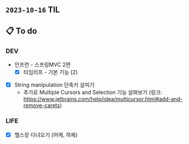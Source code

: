 ## `2023-10-16` TIL

## 📋 To do

### DEV
  
- 인프런 - 스프링MVC 2편
  - [x]  타임리프 - 기본 기능 (2)
  
- [x] String manipulation 단축키 살피기
  - 추가로 Multiple Cursors and Selection 기능 살펴보기 (링크: https://www.jetbrains.com/help/idea/multicursor.html#add-and-remove-carets)

### LIFE
- [x] 헬스장 다녀오기 (어깨, 하체)